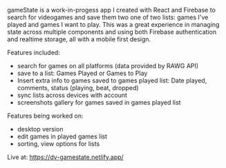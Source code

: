 gameState is a work-in-progess app I created with React and Firebase to search for videogames and save them two one of two lists: games I've played and games I want to play. This was a great experience in managing state across multiple components and using both Firebase authentication and realtime storage, all with a mobile first design. 

Features included: 
- search for games on all platforms (data provided by RAWG API)
- save to a list: Games Played or Games to Play
- Insert extra info to games saved to games played list: Date played, comments, status (playing, beat, dropped)
- sync lists across devices with account
- screenshots gallery for games saved in games played list

Features being worked on: 
- desktop version
- edit games in played games list
- sorting, view options for lists

Live at: https://dv-gamestate.netlify.app/ 
